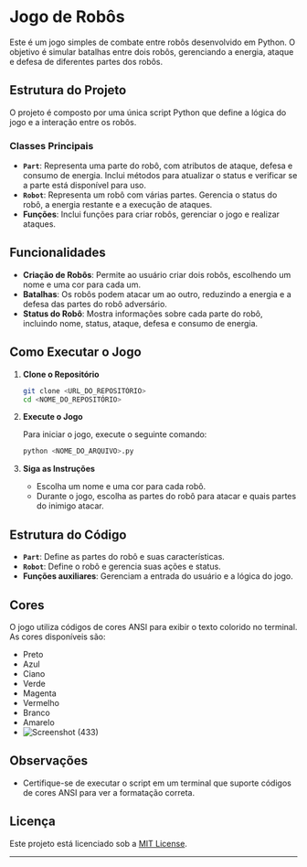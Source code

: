 # Jogo de Robôs

Este é um jogo simples de combate entre robôs desenvolvido em Python. O objetivo é simular batalhas entre dois robôs, gerenciando a energia, ataque e defesa de diferentes partes dos robôs.

## Estrutura do Projeto

O projeto é composto por uma única script Python que define a lógica do jogo e a interação entre os robôs.

### Classes Principais

- **`Part`**: Representa uma parte do robô, com atributos de ataque, defesa e consumo de energia. Inclui métodos para atualizar o status e verificar se a parte está disponível para uso.
- **`Robot`**: Representa um robô com várias partes. Gerencia o status do robô, a energia restante e a execução de ataques.
- **Funções**: Inclui funções para criar robôs, gerenciar o jogo e realizar ataques.

## Funcionalidades

- **Criação de Robôs**: Permite ao usuário criar dois robôs, escolhendo um nome e uma cor para cada um.
- **Batalhas**: Os robôs podem atacar um ao outro, reduzindo a energia e a defesa das partes do robô adversário.
- **Status do Robô**: Mostra informações sobre cada parte do robô, incluindo nome, status, ataque, defesa e consumo de energia.

## Como Executar o Jogo

1. **Clone o Repositório**

   ```bash
   git clone <URL_DO_REPOSITÓRIO>
   cd <NOME_DO_REPOSITÓRIO>
   ```

2. **Execute o Jogo**

   Para iniciar o jogo, execute o seguinte comando:

   ```bash
   python <NOME_DO_ARQUIVO>.py
   ```

3. **Siga as Instruções**

   - Escolha um nome e uma cor para cada robô.
   - Durante o jogo, escolha as partes do robô para atacar e quais partes do inimigo atacar.

## Estrutura do Código

- **`Part`**: Define as partes do robô e suas características.
- **`Robot`**: Define o robô e gerencia suas ações e status.
- **Funções auxiliares**: Gerenciam a entrada do usuário e a lógica do jogo.

## Cores

O jogo utiliza códigos de cores ANSI para exibir o texto colorido no terminal. As cores disponíveis são:

- Preto
- Azul
- Ciano
- Verde
- Magenta
- Vermelho
- Branco
- Amarelo
- ![Screenshot (433)](https://github.com/user-attachments/assets/721726f0-2a86-409c-8c2c-99674c931853)


## Observações

- Certifique-se de executar o script em um terminal que suporte códigos de cores ANSI para ver a formatação correta.

## Licença

Este projeto está licenciado sob a [MIT License](LICENSE).

---
